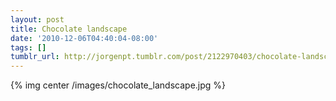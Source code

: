 ```yaml
---
layout: post
title: Chocolate landscape
date: '2010-12-06T04:40:04-08:00'
tags: []
tumblr_url: http://jorgenpt.tumblr.com/post/2122970403/chocolate-landscape
---
```

{% img center /images/chocolate_landscape.jpg %}
